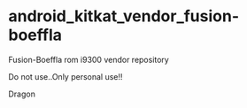 android_kitkat_vendor_fusion-boeffla
====================================

Fusion-Boeffla rom i9300 vendor repository

Do not use..Only personal use!!

Dragon
